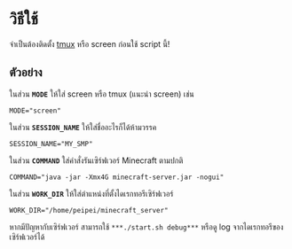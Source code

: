 # วิธีใช้
จำเป็นต้องติดตั้ง [tmux](https://github.com/tmux/tmux) หรือ screen ก่อนใช้ script นี้!

## ตัวอย่าง
ในส่วน **```MODE```** ให้ใส่ screen หรือ tmux (แนะนำ screen) เช่น

```MODE="screen"```

ในส่วน **```SESSION_NAME```** ให้ใส่ชื่ออะไรก็ได้ห้ามวรรค

```SESSION_NAME="MY_SMP"```

ในส่วน **```COMMAND```** ใส่คำสั่งรันเซิร์ฟเวอร์ Minecraft ตามปกติ

```COMMAND="java -jar -Xmx4G minecraft-server.jar -nogui"```

ในส่วน **```WORK_DIR```** ให้ใส่ตำแหน่งที่ตั้งไดเรกทอรีเซิร์ฟเวอร์

```WORK_DIR="/home/peipei/minecraft_server"```

หากมีปัญหากับเซิร์ฟเวอร์ สามารถใช้ ```***./start.sh debug***``` หรือดู log จากไดเรกทอรีของเซิร์ฟเวอร์ได้
